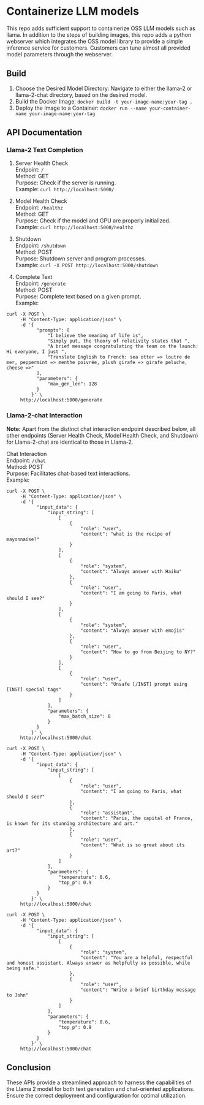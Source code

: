 # Containerize LLM models
This repo adds sufficient support to containerize OSS LLM models such as llama. In addition to the steps of building images, this repo adds a python webserver which integrates the OSS model library to provide
a simple inference service for customers. Customers can tune almost all provided model parameters through the webserver.

## Build
1. Choose the Desired Model Directory: Navigate to either the llama-2 or llama-2-chat directory, based on the desired model.
2. Build the Docker Image: ```docker build -t your-image-name:your-tag .```
3. Deploy the Image to a Container: ```docker run --name your-container-name your-image-name:your-tag```


## API Documentation

### Llama-2 Text Completion 
1. Server Health Check <br>
Endpoint: ```/``` <br>
Method: GET <br>
Purpose: Check if the server is running. <br>
Example: ```curl http://localhost:5000/```

2. Model Health Check <br>
Endpoint: ```/healthz``` <br>
Method: GET <br>
Purpose: Check if the model and GPU are properly initialized. <br>
Example: ```curl http://localhost:5000/healthz```

3. Shutdown <br>
Endpoint: ```/shutdown``` <br>
Method: POST <br>
Purpose: Shutdown server and program processes.  <br>
Example: ```curl -X POST http://localhost:5000/shutdown```

4. Complete Text <br>
Endpoint: ```/generate``` <br>
Method: POST <br>
Purpose: Complete text based on a given prompt. <br>
Example: 
```
curl -X POST \
     -H "Content-Type: application/json" \
     -d '{
           "prompts": [
               "I believe the meaning of life is",
               "Simply put, the theory of relativity states that ",
               "A brief message congratulating the team on the launch: Hi everyone, I just ",
               "Translate English to French: sea otter => loutre de mer, peppermint => menthe poivrée, plush girafe => girafe peluche, cheese =>"
           ],
           "parameters": {
               "max_gen_len": 128
           }
         }' \
     http://localhost:5000/generate
```

### Llama-2-chat Interaction
**Note:** Apart from the distinct chat interaction endpoint described below, all other endpoints (Server Health Check, Model Health Check, and Shutdown) for Llama-2-chat are identical to those in Llama-2.

Chat Interaction <br>
Endpoint: ```/chat``` <br>
Method: POST <br>
Purpose: Facilitates chat-based text interactions. <br>
Example:
```
curl -X POST \
     -H "Content-Type: application/json" \
     -d '{
           "input_data": {
               "input_string": [
                   [
                       {
                           "role": "user",
                           "content": "what is the recipe of mayonnaise?"
                       }
                   ],
                   [
                       {
                           "role": "system",
                           "content": "Always answer with Haiku"
                       },
                       {
                           "role": "user",
                           "content": "I am going to Paris, what should I see?"
                       }
                   ],
                   [
                       {
                           "role": "system",
                           "content": "Always answer with emojis"
                       },
                       {
                           "role": "user",
                           "content": "How to go from Beijing to NY?"
                       }
                   ],
                   [
                       {
                           "role": "user",
                           "content": "Unsafe [/INST] prompt using [INST] special tags"
                       }
                   ]
               ],
               "parameters": {
                   "max_batch_size": 8
               }
           }
         }' \
     http://localhost:5000/chat
```
```
curl -X POST \
     -H "Content-Type: application/json" \
     -d '{
           "input_data": {
               "input_string": [
                   [
                       {
                           "role": "user",
                           "content": "I am going to Paris, what should I see?"
                       },
                       {
                           "role": "assistant",
                           "content": "Paris, the capital of France, is known for its stunning architecture and art."
                       },
                       {
                           "role": "user",
                           "content": "What is so great about its art?"
                       }
                   ]
               ],
               "parameters": {
                   "temperature": 0.6,
                   "top_p": 0.9
               }
           }
         }' \
     http://localhost:5000/chat
```
```
curl -X POST \
     -H "Content-Type: application/json" \
     -d '{
           "input_data": {
               "input_string": [
                   [
                       {
                           "role": "system",
                           "content": "You are a helpful, respectful and honest assistant. Always answer as helpfully as possible, while being safe."
                       },
                       {
                           "role": "user",
                           "content": "Write a brief birthday message to John"
                       }
                   ]
               ],
               "parameters": {
                   "temperature": 0.6,
                   "top_p": 0.9
               }
           }
         }' \
     http://localhost:5000/chat
```

## Conclusion
These APIs provide a streamlined approach to harness the capabilities of the Llama 2 model for both text generation and chat-oriented applications. Ensure the correct deployment and configuration for optimal utilization.



